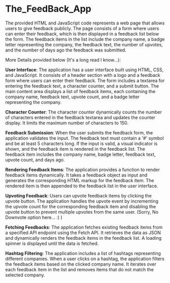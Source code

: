 # The_FeedBack_App

The provided HTML and JavaScript code represents a web page that allows users to give feedback publicly. The page consists of a form where users can enter their feedback, which is then displayed in a feedback list below the form. The feedback items in the list include the company name, a badge letter representing the company, the feedback text, the number of upvotes, and the number of days ago the feedback was submitted.

More Details provided below (It's a long read I know...):

**User Interface**: The application has a user interface built using HTML, CSS, and JavaScript. It consists of a header section with a logo and a feedback form where users can enter their feedback. The form includes a textarea for entering the feedback text, a character counter, and a submit button. The main content area displays a list of feedback items, each containing the company name, feedback text, upvote count, and a badge letter representing the company.

**Character Counter**: The character counter dynamically counts the number of characters entered in the feedback textarea and updates the counter display. It limits the maximum number of characters to 150.

**Feedback Submission**: When the user submits the feedback form, the application validates the input. The feedback text must contain a '#' symbol and be at least 5 characters long. If the input is valid, a visual indicator is shown, and the feedback item is rendered in the feedback list. The feedback item includes the company name, badge letter, feedback text, upvote count, and days ago.

**Rendering Feedback Items**: The application provides a function to render feedback items dynamically. It takes a feedback object as input and generates the corresponding HTML markup for the feedback item. The rendered item is then appended to the feedback list in the user interface.

**Upvoting Feedback**: Users can upvote feedback items by clicking the upvote button. The application handles the upvote event by incrementing the upvote count for the corresponding feedback item and disabling the upvote button to prevent multiple upvotes from the same user. (Sorry, No Downvote option here... :) )

**Fetching Feedbacks**: The application fetches existing feedback items from a specified API endpoint using the Fetch API. It retrieves the data as JSON and dynamically renders the feedback items in the feedback list. A loading spinner is displayed until the data is fetched.

**Hashtag Filtering**: The application includes a list of hashtags representing different companies. When a user clicks on a hashtag, the application filters the feedback items based on the clicked company name. It iterates over each feedback item in the list and removes items that do not match the selected company.
